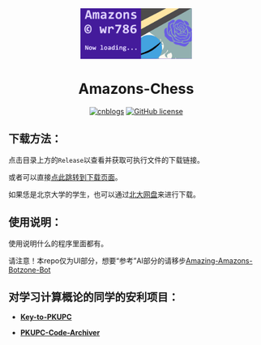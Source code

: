 <div align="center">
<img src="./source/loading.jpg" height="100" />

# Amazons-Chess

[![cnblogs](https://img.shields.io/badge/release-v1.1.0-brightgreen.svg)](https://github.com/wr786/Amazons-Chess/releases)
[![GitHub license](https://img.shields.io/github/license/wr786/Amazons-Chess.svg)](https://github.com/wr786/Amazons-Chess)

</div>

## 下载方法：

点击目录上方的`Release`以查看并获取可执行文件的下载链接。

或者可以直接[点此跳转到下载页面](https://github.com/wr786/Amazons-Chess/releases)。

如果恁是北京大学的学生，也可以通过[北大网盘](https://disk.pku.edu.cn:443/link/4CC3B6CD61AC9657DCA00D97AD3F984E)来进行下载。

## 使用说明：

使用说明什么的程序里面都有。

请注意！本repo仅为UI部分，想要“参考”AI部分的请移步[Amazing-Amazons-Botzone-Bot](https://github.com/wr786/Amazing-Amazons-Botzone-Bot)

## 对学习计算概论的同学的安利项目：

- **[Key-to-PKUPC](https://github.com/wr786/Key-to-PKUPC)**

- **[PKUPC-Code-Archiver](https://github.com/wr786/PKUPC-Code-Archiver)**
